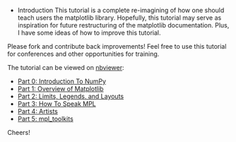 * Introduction
This tutorial is a complete re-imagining of how one should teach users
the matplotlib library. Hopefully, this tutorial may serve as inspiration
for future restructuring of the matplotlib documentation. Plus, I have some
ideas of how to improve this tutorial.

Please fork and contribute back improvements! Feel free to use this tutorial
for conferences and other opportunities for training.

The tutorial can be viewed on [nbviewer](http://nbviewer.ipython.org):
* [Part 0: Introduction To NumPy]
* [Part 1: Overview of Matplotlib]
* [Part 2: Limits, Legends, and Layouts]
* [Part 3: How To Speak MPL]
* [Part 4: Artists]
* [Part 5: mpl_toolkits]

Cheers!


[Part 0: Introduction To NumPy]: http://nbviewer.ipython.org/github/WeatherGod/AnatomyOfMatplotlib/blob/master/AnatomyOfMatplotlib-Part0-Intro2NumPy.ipynb
[Part 1: Overview of Matplotlib]: http://nbviewer.ipython.org/github/WeatherGod/AnatomyOfMatplotlib/blob/master/AnatomyOfMatplotlib-Part1-Figures_Subplots_and_layouts.ipynb
[Part 2: Limits, Legends, and Layouts]: http://nbviewer.ipython.org/github/WeatherGod/AnatomyOfMatplotlib/blob/master/AnatomyOfMatplotlib-Part2-Limits_Legends_and_Layouts.ipynb
[Part 3: How To Speak MPL]: http://nbviewer.ipython.org/github/WeatherGod/AnatomyOfMatplotlib/blob/master/AnatomyOfMatplotlib-Part3-HowToSpeakMPL.ipynb
[Part 4: Artists]: http://nbviewer.ipython.org/github/WeatherGod/AnatomyOfMatplotlib/blob/master/AnatomyOfMatplotlib-Part4-Artists.ipynb
[Part 5: mpl_toolkits]: http://nbviewer.ipython.org/github/WeatherGod/AnatomyOfMatplotlib/blob/master/AnatomyOfMatplotlib-Part5-mpl_toolkits.ipynb
